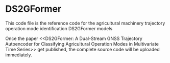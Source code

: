 # DS2GFormer
This code file is the reference code for the agricultural machinery trajectory operation mode identification DS2GFormer models

Once the paper <<DS2GFormer: A Dual-Stream GNSS Trajectory Autoencoder for Classifying Agricultural Operation Modes in Multivariate Time Series>> get published, the complete source code will be uploaded immediately.
